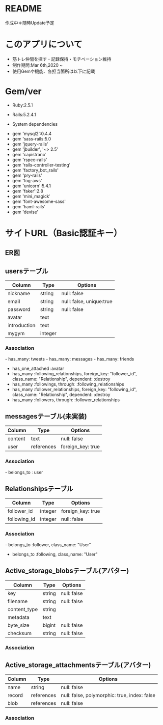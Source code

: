 # README
作成中＊随時Update予定

# このアプリについて
 - 筋トレ仲間を探す・記録保持・モチベーション維持
 - 制作期間:Mar 6th,2020 ~
 - 使用Gemや機能、各担当箇所は以下に記載

# Gem/ver
* Ruby:2.5.1

* Rails:5.2.4.1

* System dependencies
 - gem 'mysql2':0.4.4
 - gem 'sass-rails:5.0
 - gem 'jquery-rails'
 - gem 'jbuilder', '~> 2.5'
 - gem 'capistrano'
 - gem 'rspec-rails'
 - gem 'rails-controller-testing'
 - gem 'factory_bot_rails'
 - gem 'pry-rails'
 - gem 'fog-aws'
 - gem 'unicorn':5.4.1
 - gem 'faker':2.8
 - gem 'mini_magick'
 - gem 'font-awesome-sass'
 - gem 'haml-rails'
 - gem 'devise'

# サイトURL（Basic認証キー）


## ER図


## usersテーブル
|Column|Type|Options|
|------|----|-------|
|nickname|string|null: false|
|email|string|null: false, unique:true|
|password|string|null: false|
|avatar|text||
|introduction|text||
|mygym|integer||

### Association
- has_many: tweets
- has_many: messages
- has_many: friends
- has_one_attached :avatar
- has_many :following_relationships, foreign_key: "follower_id", class_name: "Relationship", dependent: :destroy
- has_many :followings, through: :following_relationships
- has_many :follower_relationships, foreign_key: "following_id", class_name: "Relationship", dependent: :destroy
- has_many :followers, through: :follower_relationships


## messagesテーブル(未実装)
|Column|Type|Options|
|------|----|-------|
|content|text|null: false|
|user|references|foreign_key: true|

### Association
- belongs_to : user

## Relationshipsテーブル
|Column|Type|Options|
|------|----|-------|
|follower_id|integer|foreign_key: true|
|following_id|integer|null: false|

### Association
- belongs_to :follower, class_name: "User"
- belongs_to :following, class_name: "User"

## Active_storage_blobsテーブル(アバター)
|Column|Type|Options|
|------|----|-------|
|key|string|null: false|
|filename|string|null: false|
|content_type|string||
|metadata|text||
|byte_size|bigint|null: false|
|checksum|string|null: false|

### Association

## Active_storage_attachmentsテーブル(アバター)
|Column|Type|Options|
|------|----|-------|
|name|string|null: false|
|record|references| null: false, polymorphic: true, index: false|
|blob|references|null: false|

### Association

